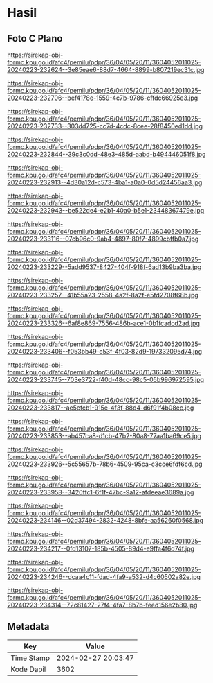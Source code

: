 # Hasil

## Foto C Plano

https://sirekap-obj-formc.kpu.go.id/afc4/pemilu/pdpr/36/04/05/20/11/3604052011025-20240223-232624--3e85eae6-88d7-4664-8899-b807219ec31c.jpg

https://sirekap-obj-formc.kpu.go.id/afc4/pemilu/pdpr/36/04/05/20/11/3604052011025-20240223-232706--bef4178e-1559-4c7b-9786-cffdc66925e3.jpg

https://sirekap-obj-formc.kpu.go.id/afc4/pemilu/pdpr/36/04/05/20/11/3604052011025-20240223-232733--303dd725-cc7d-4cdc-8cee-28f8450ed1dd.jpg

https://sirekap-obj-formc.kpu.go.id/afc4/pemilu/pdpr/36/04/05/20/11/3604052011025-20240223-232844--39c3c0dd-48e3-485d-aabd-b494446051f8.jpg

https://sirekap-obj-formc.kpu.go.id/afc4/pemilu/pdpr/36/04/05/20/11/3604052011025-20240223-232913--4d30a12d-c573-4ba1-a0a0-0d5d24456aa3.jpg

https://sirekap-obj-formc.kpu.go.id/afc4/pemilu/pdpr/36/04/05/20/11/3604052011025-20240223-232943--be522de4-e2b1-40a0-b5e1-23448367479e.jpg

https://sirekap-obj-formc.kpu.go.id/afc4/pemilu/pdpr/36/04/05/20/11/3604052011025-20240223-233116--07cb96c0-9ab4-4897-80f7-4899cbffb0a7.jpg

https://sirekap-obj-formc.kpu.go.id/afc4/pemilu/pdpr/36/04/05/20/11/3604052011025-20240223-233229--5add9537-8427-404f-918f-6ad13b9ba3ba.jpg

https://sirekap-obj-formc.kpu.go.id/afc4/pemilu/pdpr/36/04/05/20/11/3604052011025-20240223-233257--41b55a23-2558-4a2f-8a2f-e5fd2708f68b.jpg

https://sirekap-obj-formc.kpu.go.id/afc4/pemilu/pdpr/36/04/05/20/11/3604052011025-20240223-233326--6af8e869-7556-486b-ace1-0b1fcadcd2ad.jpg

https://sirekap-obj-formc.kpu.go.id/afc4/pemilu/pdpr/36/04/05/20/11/3604052011025-20240223-233406--f053bb49-c53f-4f03-82d9-197332095d74.jpg

https://sirekap-obj-formc.kpu.go.id/afc4/pemilu/pdpr/36/04/05/20/11/3604052011025-20240223-233745--703e3722-f40d-48cc-98c5-05b996972595.jpg

https://sirekap-obj-formc.kpu.go.id/afc4/pemilu/pdpr/36/04/05/20/11/3604052011025-20240223-233817--ae5efcb1-915e-4f3f-88d4-d6f91f4b08ec.jpg

https://sirekap-obj-formc.kpu.go.id/afc4/pemilu/pdpr/36/04/05/20/11/3604052011025-20240223-233853--ab457ca8-d1cb-47b2-80a8-77aa1ba69ce5.jpg

https://sirekap-obj-formc.kpu.go.id/afc4/pemilu/pdpr/36/04/05/20/11/3604052011025-20240223-233926--5c55657b-78b6-4509-95ca-c3cce6fdf6cd.jpg

https://sirekap-obj-formc.kpu.go.id/afc4/pemilu/pdpr/36/04/05/20/11/3604052011025-20240223-233958--3420ffc1-6f1f-47bc-9a12-afdeeae3689a.jpg

https://sirekap-obj-formc.kpu.go.id/afc4/pemilu/pdpr/36/04/05/20/11/3604052011025-20240223-234146--02d37494-2832-4248-8bfe-aa56260f0568.jpg

https://sirekap-obj-formc.kpu.go.id/afc4/pemilu/pdpr/36/04/05/20/11/3604052011025-20240223-234217--0fd13107-185b-4505-89d4-e9ffa4f6d74f.jpg

https://sirekap-obj-formc.kpu.go.id/afc4/pemilu/pdpr/36/04/05/20/11/3604052011025-20240223-234246--dcaa4c11-fdad-4fa9-a532-d4c60502a82e.jpg

https://sirekap-obj-formc.kpu.go.id/afc4/pemilu/pdpr/36/04/05/20/11/3604052011025-20240223-234314--72c81427-27f4-4fa7-8b7b-feed156e2b80.jpg


## Metadata

| Key        | Value               |
| ---------- | ------------------- |
| Time Stamp | 2024-02-27 20:03:47 |
| Kode Dapil | 3602                |



